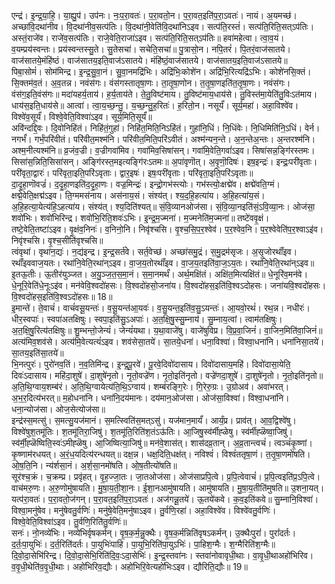 

  
एन्द्र॑। इ॒न्द्र॒या॒हि॒। या॒ह्यु॒प॑। उप॑नः। नः॒प॒रा॒वतः॑। प॒रा॒वतो॒न। प॒रा॒वत॒इति॑प॒रा॒ऽवतः॑। नायं। अ॒यमच्छ॑। अच्छा॑वि॒दथा॑नीव। वि॒दथा॑नीव॒सत्प॑तिः। वि॒दथा॑नी॒वेति॑वि॒दथा॑निऽइव। सत्प॑ति॒रस्तं॑। सत्प॑ति॒रिति॒सत्ऽप॑तिः। अस्तं॒राजे॑व। राजे॑व॒सत्प॑तिः। राजे॒वेति॒राजा॑ऽइव। सत्प॑ति॒रिति॒सत्ऽप॑तिः॥ हवा॑महेत्वा। त्वा॒व॒यं। व॒यम्प्रय॑स्वन्तः। प्रय॑स्वन्तस्सु॒ते। सु॒तेसचा॑। सचेति॒सचा॑॥ पु॒त्रासो॒न। नपि॒तरं॑। पि॒तरं॒वाज॑सातये। वाज॑सातये॒मंहि॑ष्ठं। वाज॑सातय॒इति॒वाज॑ऽसातये। मंहि॑ष्ठं॒वाज॑सातये। वाज॑सातय॒इति॒वाज॑ऽसातये॥  
पिबा॒सोमं॑। सोम॑मिन्द्र। इ॒न्द्र॒सु॒वा॒नं। सु॒वा॒नमद्रि॑भिः। अद्रि॑भिः॒कोशे॑न। अद्रि॑भि॒रित्यद्रि॑ऽभिः। कोशे॑नसि॒क्तं। सि॒क्तम॑व॒तं। अ॒व॒तन्न। नवंस॑गः। वंस॑गस्तातृषा॒णः। ता॒तृ॒षा॒णोन। त॒तृ॒षा॒णइति॑त॒तृ॒षा॒णः। नवंस॑गः। वंस॑ग॒इति॒वंस॑गः॥ मदा॑यहर्य॒ताय॑। ह॒र्य॒ताय॑ते। ते॒तु॒विष्ट॑माय। तु॒विष्ट॑माय॒धाय॑से। तु॒विस्त॑मा॒येति॑तु॒विःऽत॑माय। धाय॑स॒इति॒धाय॑से॥ आत्वा॑। त्वा॒य॒च्छ॒न्तु॒। य॒च्छ॒न्तु॒ह॒रितः॑। ह॒रितो॒न। नसूर्यं॑। सूर्य॒महा॑। अहा॒विश्वे॑व। विश्वे॑व॒सूर्यं॑। विश्वे॒वेति॒विश्वा॑ऽइव। सूर्य॒मिति॒सूर्यं॑॥  
अवि॑न्दद्दि॒वः। दि॒वोनिहि॑तं। निहि॑तं॒गुहा॑। निहि॑त॒मिति॒निऽहि॑तं। गुहा॑नि॒धिं। नि॒धिंवेः। नि॒धिमिति॑नि॒ऽधिं। वेर्न। नगर्भं॑। गर्भं॒परि॑वीतं। परि॑वीत॒मश्म॑नि। परि॑वीत॒मिति॒परि॑ऽवीतं। अश्म॑न्यन॒न्ते। अ॒न॒न्तेअ॒न्तः। अ॒न्तरश्म॑नि। अश्म॒नीत्यश्म॑नि॥ व्र॒जंव॒ज्री। व॒ज्रीगवा॑मिव। गवा॑मिव॒सिषा॑सन्। गवा॑मि॒वेति॒गवां॑ऽइव। सिषा॑सन्न॒ङ्गि॑रस्तमः। सिसा॑स॒न्निति॒सिसा॑सन्। अङ्गि॑रस्त॒मइत्यङ्गि॑रःऽतमः॥ अ॒पा॑वृणॊत्। अ॒वृ॒णॊ॒दिषः॑। इष॒इन्द्रः॑। इन्द्रः॒परी॑वृताः। परी॑वृता॒द्वारः॑। परि॑वृता॒इति॒परि॑ऽवृताः। द्वार॒इषः॑। इषः॒परी॑वृताः। परि॑वृता॒इति॒परि॑ऽवृताः॥  
दा॒दृ॒हा॒णॊवज्रं॑। द॒दृ॒हा॒णइति॑द॒दृ॒हा॒णः। वज्र॒मिन्द्रः॑। इन्द्रो॒गभ॑स्त्योः। गभ॑स्त्योः॒क्षद्मे॑व। क्षद्मे॑वति॒ग्मं। क्षद्मे॒वेति॒क्षद्म॑ऽइव। ति॒ग्ममस॑नाय। अस॑नाय॒सं। संश्य॑त्। श्य॒द॒हि॒हत्या॑य। अ॒हि॒हत्या॑य॒सं। अ॒हि॒हत्या॒येत्य॑हि॒ऽहत्या॑य। संश्य॑त्। श्य॒दिति॑श्यत्॥ सं॒वि॒व्यानओज॑सा। सं॒वि॒व्या॒नइति॑सं॒ऽवि॒व्या॒नः। ओज॑सा॒ शवो॑भिः। शवो॑भिरिन्द्र। शवो॑भि॒रिति॒शवः॑ऽभिः। इ॒न्द्र॒म॒ज्मना॑। म॒ज्मनेति॑म॒ज्मना॑॥ तष्टे॑ववृ॒क्षं। तष्टे॒वेति॒तष्टा॑ऽइव। वृ॒क्षंव॒निनः॑। व॒निनो॒नि। निवृ॑श्चसि। वृ॒श्च॒सि॒प॒र॒श्वेव॑। प॒र॒श्वेव॒नि। प॒र॒श्वेवेति॑प॒र॒श्वाऽइ॑व। निवृ॑श्चसि। वृ॒श्च॒सीति॑वृश्चसि॥  
त्वंवृथा॑। वृथा॑न॒द्यः॑। न॒द्य॑इन्द्र। इ॒न्द्र॒सर्त॑वे। सर्त॒वेच्छ॑। अच्छा॑समु॒द्रं। स॒मु॒द्रम॑सृजः। अ॒सृ॒जोरथाँ॑इव। रथाँ॑इववाज॒यतः। रथा॑नि॒वेति॒रथा॑न्ऽइव। वा॒ज॒य॒तोरथाँ॑इव। वा॒ज॒य॒तइति॑वा॒ज॒ऽय॒तः। रथा॑नि॒वेति॒रथा॑न्ऽइव॥ इ॒तऊ॒तीः। ऊ॒तीर॑युञ्जत। अ॒यु॒ञ्ज॒त॒स॒मा॒नं। स॒मा॒नमर्थं॑। अर्थ॒मक्षि॑तं। अक्षि॑त॒मित्यक्षि॑तं॥ धे॒नूरि॑व॒मन॑वे। धे॒नूरि॒वेति॑धे॒नूःऽइ॑व। मन॑वेवि॒श्वदो॑हसः। वि॒श्वदो॑हसो॒जना॑य। वि॒श्वदो॑हस॒इति॑वि॒श्वऽदोहसः। जना॑यवि॒श्वदो॑हसः। वि॒श्वदो॑हस॒इति॑वि॒श्वऽदो॑हसः॥ 18॥  
इ॒मान्ते॑। ते॒वाचं॑। वाचं॑वसू॒यन्तः॑। व॒सू॒यन्त॑आ॒यवः॑। व॒सु॒यन्त॒इति॑व॒सु॒ऽयन्तः॑। आ॒यवो॒रथं॑। रथ॒न्न। नधीरः॑। धीर॒स्वपाः॑। स्वपा॑अतक्षिषुः। स्वपा॒इति॑सु॒ऽअपाः॑। अ॒त॒क्षि॒षु॒स्सु॒म्नाय॑। सु॒म्नाय॒त्वां। त्वाम॑तक्षिषुः। अ॒त॒क्षि॒षु॒रित्य॑तक्षिषुः॥ शु॒म्भन्तो॒जेन्यं॑। जेन्यं॑यथा। य॒था॒वाजे॑षु। वाजे॑षुविप्र। वि॒प्र॒वा॒जिनं॑। वा॒जिन॒मिति॑वा॒जिनं॑॥ अत्य॑मिव॒शव॑से। अत्य॑मि॒वेत्यत्यं॑ऽइव। शव॑सेसा॒तये॑। सा॒तये॒धना॑। धना॒विश्वा॑। विश्वा॒धना॑नि। धना॑निसा॒तये॑। सा॒तय॒इति॑सा॒तये॑॥  
भि॒नत्पुरः॑। पुरो॑नव॒तिं। न॒व॒तिमि॑न्द्र। इ॒न्द्र॒पू॒रवे॑। पू॒रवे॒दिवो॑दासाय। दिवो॑दासाय॒महि॑। दिवो॑दासा॒येति॒ दिवः॑ऽदासाय। महि॑दा॒शुषे॑। दा॒शुषे॑नृतो। नृ॒तो॒वज्रे॑ण। नृ॒तो॒इति॑नृतो। वज्रे॑णदा॒शुषे॑। दा॒शुषे॑नृतो। नृ॒तो॒इति॑नृतो॥ अ॒ति॒थि॒ग्वाय॒शम्ब॑रं। अ॒ति॒थि॒ग्वायेत्य॑ति॒थि॒ऽग्वाय॑। शम्ब॑रङ्गि॒रेः। गि॒रेरु॒ग्रः। उ॒ग्रोअव॑। अवा॑भरत्। अ॒भ॒र॒दित्य॑भरत्॥ म॒होधना॑नि। धना॑नि॒दय॑मानः। दय॑मान॒ओज॑सा। ओज॑सा॒विश्वा॑। विश्वा॒धना॑नि। धना॒न्योज॑सा। ओज॒सेत्योज॑सा॥  
इन्द्र॑स्स॒मत्सु॑। स॒मत्सु॒यज॑मानं। स॒मत्स्विति॑स॒मत्ऽसु॑। यज॑मान॒मार्यं॑। आर्यं॒प्र। प्राव॑त्। आ॒व॒द्विश्वे॑षु। विश्वे॑षुश॒तमू॑तिः। श॒तमू॑तिरा॒जिषु॑। श॒तमू॑ति॒रिति॑श॒तंऽऊ॑तिः। आ॒जिषु॒स्व॑र्मीह्ळेषु। स्व॑र्मीह्ळॆष्वा॒जिषु॑। स्व॑र्मी॒ह्ळॆष्विति॒स्वः॑ऽमीह्ळॆषु। आ॒जिष्वित्या॒जिषु॑॥ मन॑वे॒शास॑त्। शास॑दव्र॒तान्। अ॒व्र॒तान्त्वचं॑। त्वञ्चं॑कृ॒ष्णां। कृ॒ष्णाम॑रधयत्। अ॒रं॒ध॒यदित्य॑रन्धयत्॥ दक्ष॒न्न। धक्ष॒दिति॒धक्ष॑त्। नविश्वं॑। विश्वं॑ततृषा॒णं। त॒तृ॒षा॒णमो॑षति। ओ॒ष॒ति॒नि। न्य॑र्शसा॒नं। अ॒र्श॒सा॒नमो॑षति। ओ॒ष॒तीत्यो॑षति॥  
सूर॑श्च॒क्रं। च॒क्रम्प्र। प्रवृ॑हत्। वृ॒ह॒ज्जा॒तः। जा॒तओज॑सा। ओज॑साप्रपि॒त्वे। प्र॒पि॒त्वेवाचं॑। प्र॒पि॒त्वइति॑प्र॒ऽपि॒त्वे। वाच॑मरु॒णः। अ॒रु॒णोमु॑षायति। मु॒षा॒य॒ती॒शा॒नः। ई॒शा॒नआमु॑षायति। आमु॑षायति। मु॒षा॒य॒तीति॑मुषति॥ उ॒शना॒यत्। यत्प॑रा॒वतः॑। प॒रा॒वतो॒ज॑गन्। प॒रा॒वत॒इति॑प॒रा॒ऽवतः॑। अज॑गन्नू॒तये॑। ऊ॒तये॑कवे। क॒व॒इति॑कवे॥ सु॒म्नानि॒विश्वा॑। विश्वा॒मनु॑षेव। मनु॑षेवतु॒र्वणिः॑। मनु॑षे॒वेति॒मनु॑षाऽइव। तु॒र्वणि॒रहा॑। अहा॒विश्वे॑व। विश्वे॑वतु॒र्वणिः॑। विश्वे॒वेति॒विश्वा॑ऽइव। तु॒र्वणि॒रिति॑तु॒र्वणिः॑॥  
सनः॑। नो॒नव्ये॑भिः। नव्ये॑भिर्वृषकर्मन्। वृ॒ष॒क॒र्म॒न्नु॒क्थैः। वृ॒ष॒क॒र्मन्निति॑वृषऽकर्मन्। उ॒क्थैःपुरां॑। पुरां॑दर्तः। द॒र्तः॒पा॒युभिः॑। द॒र्त॒रिति॑दर्तः। पा॒युभिः॑पाहि। पा॒युभि॒रिति॑पा॒युऽभिः॑। पा॒हिश॒ग्मैः। श॒ग्मैरिति॑श॒ग्मैः॥ दि॒वो॒दा॒सेभि॑रिन्द्र। दि॒वो॒दा॒सेभि॒रिति॑दि॒वः॒ऽदा॒सेभिः॑। इ॒न्द्र॒स्तवा॑नः। स्तवा॑नोवावृधी॒थाः। वा॒वृ॒धी॒थाअहो॑भिरिव। व॒वृ॒धी॒थेति॑व॒वृ॒धी॒थाः। अहो॑भिरिव॒द्यौः। अहो॑भिरि॒वेत्यहो॑भिःऽइव। द्यौरिति॒द्यौः॥ 19॥  

